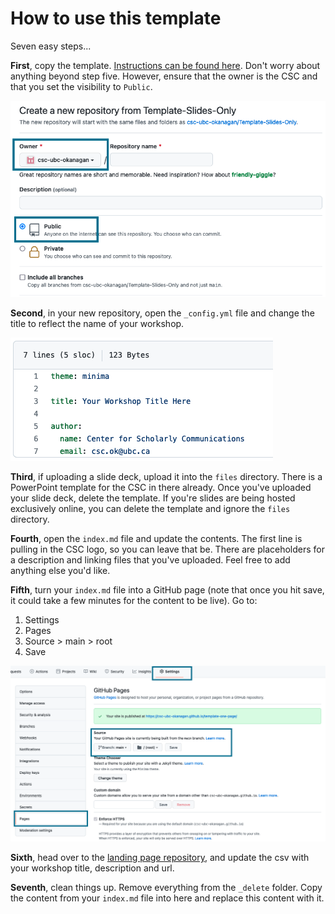 # How to use this template

Seven easy steps...

**First**, copy the template. [Instructions can be found here](https://docs.github.com/en/repositories/creating-and-managing-repositories/creating-a-repository-from-a-template). Don't worry about anything beyond step five. However, ensure that the owner is the CSC and that you set the visibility to `Public`.

![](_delete/template.png)

**Second**, in your new repository, open the `_config.yml` file and change the title to reflect the name of your workshop.

![](_delete/config-update.png)

**Third**, if uploading a slide deck, upload it into the `files` directory. There is a PowerPoint template for the CSC in there already. Once you've uploaded your slide deck, delete the template. If you're slides are being hosted exclusively online, you can delete the template and ignore the `files` directory.

**Fourth**, open the `index.md` file and update the contents. The first line is pulling in the CSC logo, so you can leave that be. There are placeholders for a description and linking files that you've uploaded. Feel free to add anything else you'd like.

**Fifth**, turn your `index.md` file into a GitHub page (note that once you hit save, it could take a few minutes for the content to be live). Go to:
  1. Settings
  2. Pages
  3. Source > main > root
  4. Save

![](_delete/pages.png)

**Sixth**, head over to the [landing page repository](https://github.com/csc-ubc-okanagan/csc-ubc-okanagan.github.io), and update the csv with your workshop title, description and url.

**Seventh**, clean things up. Remove everything from the `_delete` folder. Copy the content from your `index.md` file into here and replace this content with it.
